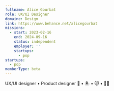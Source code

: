 ```yaml
---
fullname: Alice Gourbat
role: UX/UI Designer
domaine: Design
link: https://www.behance.net/alicegourbat
missions:
  - start: 2023-02-16
    end: 2024-09-16
    status: independent
    employer: ''
    startups:
      - pop
startups:
  - pop
memberType: beta
---
```

UX/UI designer • Product designer 🍪 • 🏝 • 😻 • 🧗‍♀️